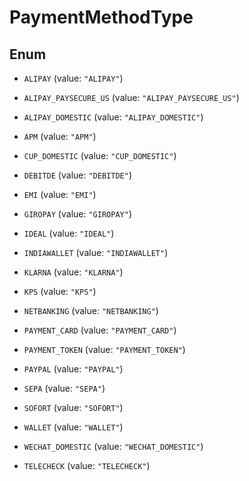
# PaymentMethodType

## Enum


* `ALIPAY` (value: `"ALIPAY"`)

* `ALIPAY_PAYSECURE_US` (value: `"ALIPAY_PAYSECURE_US"`)

* `ALIPAY_DOMESTIC` (value: `"ALIPAY_DOMESTIC"`)

* `APM` (value: `"APM"`)

* `CUP_DOMESTIC` (value: `"CUP_DOMESTIC"`)

* `DEBITDE` (value: `"DEBITDE"`)

* `EMI` (value: `"EMI"`)

* `GIROPAY` (value: `"GIROPAY"`)

* `IDEAL` (value: `"IDEAL"`)

* `INDIAWALLET` (value: `"INDIAWALLET"`)

* `KLARNA` (value: `"KLARNA"`)

* `KPS` (value: `"KPS"`)

* `NETBANKING` (value: `"NETBANKING"`)

* `PAYMENT_CARD` (value: `"PAYMENT_CARD"`)

* `PAYMENT_TOKEN` (value: `"PAYMENT_TOKEN"`)

* `PAYPAL` (value: `"PAYPAL"`)

* `SEPA` (value: `"SEPA"`)

* `SOFORT` (value: `"SOFORT"`)

* `WALLET` (value: `"WALLET"`)

* `WECHAT_DOMESTIC` (value: `"WECHAT_DOMESTIC"`)

* `TELECHECK` (value: `"TELECHECK"`)



